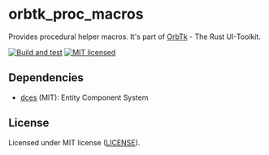 # orbtk_proc_macros

Provides procedural helper macros. It's part of [OrbTk](https://gitlab.redox-os.org/redox-os/orbtk) - The Rust UI-Toolkit.

[![Build and test](https://github.com/redox-os/orbtk/workflows/build/badge.svg)](https://github.com/redox-os/orbtk/actions)
[![MIT licensed](https://img.shields.io/badge/license-MIT-blue.svg)](../../LICENSE)

## Dependencies

* [dces](https://gitlab.redox-os.org/redox-os/dces-rust) (MIT): Entity Component System

## License

Licensed under MIT license ([LICENSE](../../LICENSE)).